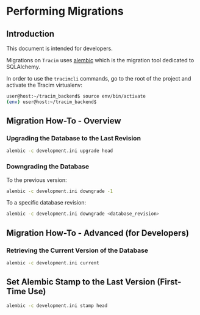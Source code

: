 # Performing Migrations

## Introduction

This document is intended for developers.

Migrations on `Tracim` uses [alembic](http://alembic.zzzcomputing.com/en/latest/index.html) which is the migration tool dedicated to SQLAlchemy.

In order to use the `tracimcli` commands, go to the root of the project and activate the Tracim virtualenv:

```bash
user@host:~/tracim_backend$ source env/bin/activate
(env) user@host:~/tracim_backend$
```

## Migration How-To - Overview

### Upgrading the Database to the Last Revision

```bash
alembic -c development.ini upgrade head
```

### Downgrading the Database

To the previous version:

```bash
alembic -c development.ini downgrade -1
```

To a specific database revision:

```bash
alembic -c development.ini downgrade <database_revision>
```

## Migration How-To - Advanced (for Developers)

### Retrieving the Current Version of the Database

```bash
alembic -c development.ini current
```

## Set Alembic Stamp to the Last Version (First-Time Use)

```bash
alembic -c development.ini stamp head
```

